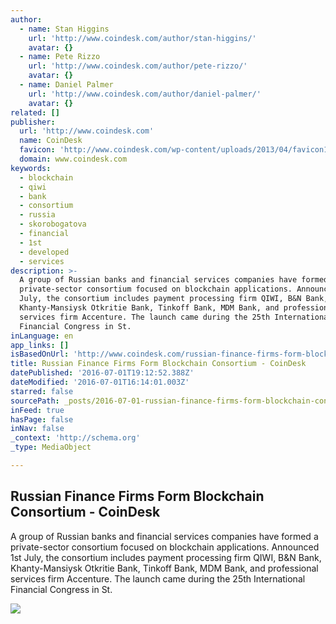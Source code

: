 ```yaml
---
author:
  - name: Stan Higgins
    url: 'http://www.coindesk.com/author/stan-higgins/'
    avatar: {}
  - name: Pete Rizzo
    url: 'http://www.coindesk.com/author/pete-rizzo/'
    avatar: {}
  - name: Daniel Palmer
    url: 'http://www.coindesk.com/author/daniel-palmer/'
    avatar: {}
related: []
publisher:
  url: 'http://www.coindesk.com'
  name: CoinDesk
  favicon: 'http://www.coindesk.com/wp-content/uploads/2013/04/favicon1.ico?b6542b'
  domain: www.coindesk.com
keywords:
  - blockchain
  - qiwi
  - bank
  - consortium
  - russia
  - skorobogatova
  - financial
  - 1st
  - developed
  - services
description: >-
  A group of Russian banks and financial services companies have formed a
  private-sector consortium focused on blockchain applications. Announced 1st
  July, the consortium includes payment processing firm QIWI, B&N Bank,
  Khanty-Mansiysk Otkritie Bank, Tinkoff Bank, MDM Bank, and professional
  services firm Accenture. The launch came during the 25th International
  Financial Congress in St.
inLanguage: en
app_links: []
isBasedOnUrl: 'http://www.coindesk.com/russian-finance-firms-form-blockchain-consortium/'
title: Russian Finance Firms Form Blockchain Consortium - CoinDesk
datePublished: '2016-07-01T19:12:52.388Z'
dateModified: '2016-07-01T16:14:01.003Z'
starred: false
sourcePath: _posts/2016-07-01-russian-finance-firms-form-blockchain-consortium-coindesk.md
inFeed: true
hasPage: false
inNav: false
_context: 'http://schema.org'
_type: MediaObject

---
```

<article style=""><h1>Russian Finance Firms Form Blockchain Consortium - CoinDesk</h1><p>A group of Russian banks and financial services companies have formed a private-sector consortium focused on blockchain applications. Announced 1st July, the consortium includes payment processing firm QIWI, B&amp;N Bank, Khanty-Mansiysk Otkritie Bank, Tinkoff Bank, MDM Bank, and professional services firm Accenture. The launch came during the 25th International Financial Congress in St.</p><img src="http://media.coindesk.com/2016/07/Blocks.jpg" /></article>